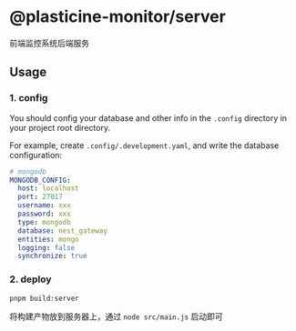 # @plasticine-monitor/server

前端监控系统后端服务

## Usage

### 1. config

You should config your database and other info in the `.config` directory in your project root directory.

For example, create `.config/.development.yaml`, and write the database configuration:

```yaml
# mongodb
MONGODB_CONFIG:
  host: localhost
  port: 27017
  username: xxx
  password: xxx
  type: mongodb
  database: nest_gateway
  entities: mongo
  logging: false
  synchronize: true
```

### 2. deploy

```shell
pnpm build:server
```

将构建产物放到服务器上，通过 `node src/main.js` 启动即可
